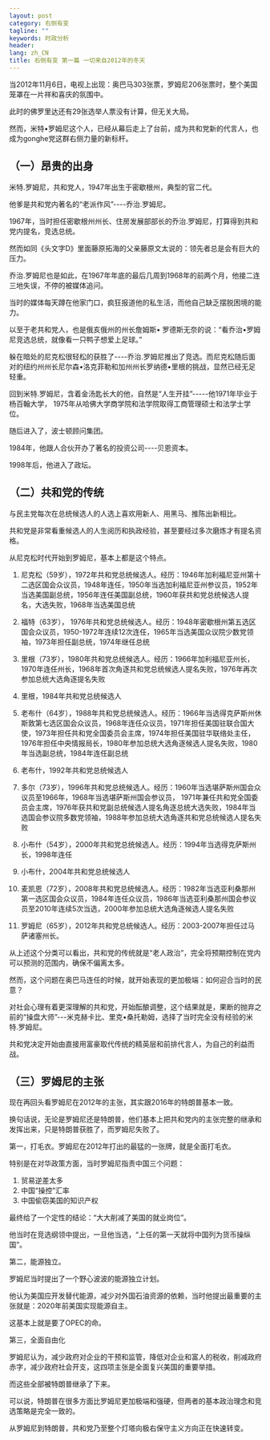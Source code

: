 ```yaml
---
layout: post
category: 右侧有变
tagline: ""
keywords: 时政分析
header:
lang: zh_CN 
title: 右侧有变 第一篇 一切来自2012年的冬天
---
```


当2012年11月6日，电视上出现：奥巴马303张票，罗姆尼206张票时，整个美国笼罩在一片祥和喜庆的氛围中。

此时的佛罗里达还有29张选举人票没有计算，但无关大局。

然而，米特•罗姆尼这个人，已经从幕后走上了台前，成为共和党新的代言人，也成为gonghe党这群右侧力量的新标杆。

## （一）昂贵的出身

米特.罗姆尼，共和党人，1947年出生于密歇根州，典型的官二代。

他爹是共和党内著名的“老派作风”----乔治.罗姆尼。

1967年，当时担任密歇根州州长、住房发展部部长的乔治.罗姆尼，打算得到共和党内提名，竞选总统。

然而如同《头文字D》里面藤原拓海的父亲藤原文太说的：领先者总是会有巨大的压力。

乔治.罗姆尼也是如此，在1967年年底的最后几周到1968年的前两个月，他接二连三地失误，不停的被媒体追问。

当时的媒体每天蹲在他家门口，疯狂报道他的私生活，而他自己缺乏摆脱困境的能力。

以至于老共和党人，也是俄亥俄州的州长詹姆斯• 罗德斯无奈的说：“看乔治•罗姆尼竞选总统，就像看一只鸭子想爱上足球。”

躲在暗处的尼克松很轻松的获胜了----乔治.罗姆尼推出了竞选。而尼克松随后面对的纽约州州长尼尔森•洛克菲勒和加州州长罗纳德•里根的挑战，显然已经无足轻重。

回到米特.罗姆尼，含着金汤匙长大的他，自然是“人生开挂”-----他1971年毕业于杨百翰大学， 1975年从哈佛大学商学院和法学院取得工商管理硕士和法学士学位。

随后进入了，波士顿顾问集团。

1984年，他跟人合伙开办了著名的投资公司----贝恩资本。

1998年后，他进入了政坛。

## （二）共和党的传统

与民主党每次在总统候选人的人选上喜欢用新人、用黑马、推陈出新相比。

共和党是非常看重候选人的人生阅历和执政经验，甚至要经过多次磨炼才有提名资格。

从尼克松时代开始到罗姆尼，基本上都是这个特点。

1. 尼克松（59岁），1972年共和党总统候选人。经历：1946年加利福尼亚州第十二选区国会众议员，1948年连任，1950年当选加利福尼亚州参议员，1952年当选美国副总统，1956年连任美国副总统，1960年获共和党总统候选人提名，大选失败，1968年当选美国总统

2. 福特（63岁）， 1976年共和党总统候选人。经历：1948年密歇根州第五选区国会众议员，1950-1972年连续12次连任，1965年当选美国众议院少数党领袖，1973年担任副总统，1974年继任总统

3. 里根（73岁），1980年共和党总统候选人。经历：1966年加利福尼亚州长，1970年连任州长，1968年首次角逐共和党总统候选人提名失败，1976年再次参加总统大选角逐提名失败

4. 里根，1984年共和党总统候选人

5. 老布什（64岁），1988年共和党总统候选人。经历：1966年当选得克萨斯州休斯敦第七选区国会众议员，1968年连任众议员，1971年担任美国驻联合国大使，1973年担任共和党全国委员会主席，1974年担任美国驻华联络处主任，1976年担任中央情报局长，1980年参加总统大选角逐候选人提名失败，1980年当选副总统，1984年连任副总统

6. 老布什，1992年共和党总统候选人

7. 多尔（73岁），1996年共和党总统候选人。经历：1960年当选堪萨斯州国会众议员至1966年，1968年当选堪萨斯州国会参议员， 1971年兼任共和党全国委员会主席，1976年获共和党副总统候选人提名角逐总统大选失败，1984年当选国会参议院多数党领袖，1988年参加总统大选角逐共和党总统候选人提名失败

8. 小布什（54岁），2000年共和党总统候选人。经历：1994年当选得克萨斯州长，1998年连任

9. 小布什，2004年共和党总统候选人

10. 麦凯恩（72岁），2008年共和党总统候选人。经历：1982年当选亚利桑那州第一选区国会众议员，1984年连任众议员，1986年当选亚利桑那州国会参议员至2010年连续5次当选，2000年参加总统大选角逐候选人提名失败

11. 罗姆尼（65岁），2012年共和党总统候选人。经历：2003-2007年担任过马萨诸塞州长。

从上述这个分类可以看出，共和党的传统就是“老人政治”，完全将预期控制在党内可以预测的范围内，确保不偏离太多。

然而，这个问题在奥巴马连任的时候，就开始表现的更加极端：如何迎合当时的民意？

对社会心理有着更深理解的共和党，开始酝酿调整，这个结果就是，果断的抛弃之前的“操盘大师”---米克赫卡比、里克•桑托勒姆，选择了当时完全没有经验的米特.罗姆尼。

共和党决定开始由直接用富豪取代传统的精英层和前排代言人，为自己的利益而战。

## （三）罗姆尼的主张

现在再回头看罗姆尼在2012年的主张，其实跟2016年的特朗普基本一致。

换句话说，无论是罗姆尼还是特朗普，他们基本上把共和党内的主张完整的继承和发挥出来，只是特朗普获胜了，而罗姆尼失败了。

第一，打毛衣。罗姆尼在2012年打出的最猛的一张牌，就是全面打毛衣。

特别是在对华政策方面，当时罗姆尼指责中国三个问题：

1. 贸易逆差太多
2. 中国“操控”汇率
3. 中国偷窃美国的知识产权

最终给了一个定性的结论：“大大削减了美国的就业岗位”。

他当时在竞选纲领中提出，一旦他当选，“上任的第一天就将中国列为货币操纵国”。

第二，能源独立。

罗姆尼当时提出了一个野心波波的能源独立计划。

他认为美国应开发替代能源，减少对外国石油资源的依赖，当时他提出最重要的主张就是：2020年前美国实现能源自主。

这基本上就是要了OPEC的命。

第三，全面自由化

罗姆尼认为，减少政府对企业的干预和监管，降低对企业和富人的税收，削减政府赤字，减少政府社会开支，这四项主张是全面复兴美国的重要举措。

而这些全部被特朗普继承了下来。

可以说，特朗普在很多方面比罗姆尼更加极端和强硬，但两者的基本政治理念和竞选策略是完全一致的。

从罗姆尼到特朗普，共和党乃至整个灯塔向极右保守主义方向正在快速转变。



